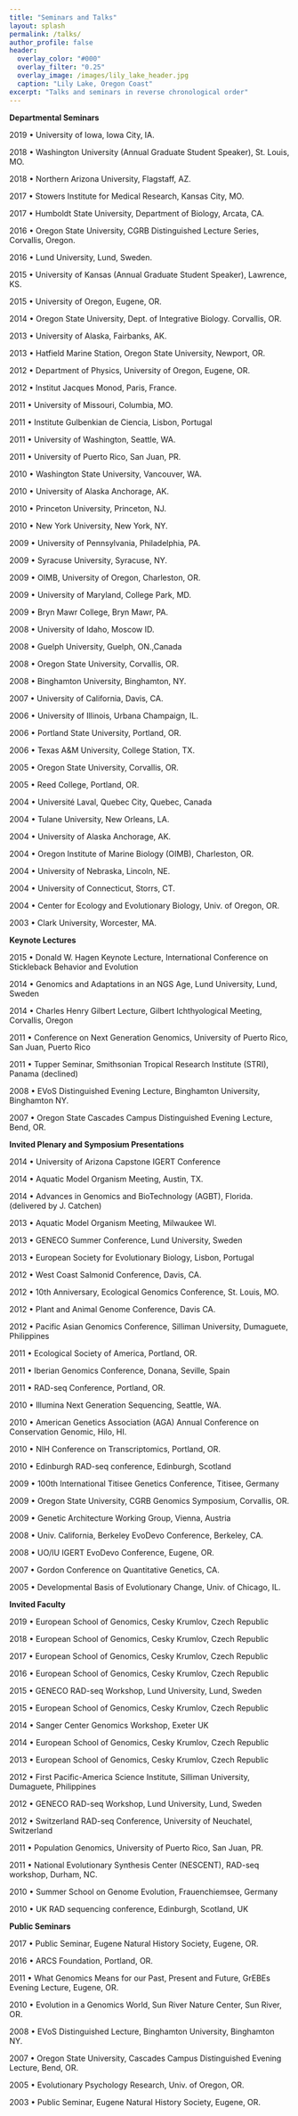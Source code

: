 ```yaml
---
title: "Seminars and Talks"
layout: splash
permalink: /talks/
author_profile: false
header:
  overlay_color: "#000"
  overlay_filter: "0.25"
  overlay_image: /images/lily_lake_header.jpg
  caption: "Lily Lake, Oregon Coast"
excerpt: "Talks and seminars in reverse chronological order"
---
```


**Departmental Seminars**

2019 • University of Iowa, Iowa City, IA.

2018 • Washington University (Annual Graduate Student Speaker), St. Louis, MO.

2018 • Northern Arizona University, Flagstaff, AZ.

2017 • Stowers Institute for Medical Research, Kansas City, MO.

2017 • Humboldt State University, Department of Biology, Arcata, CA.

2016 • Oregon State University, CGRB Distinguished Lecture Series, Corvallis, Oregon.

2016 • Lund University, Lund, Sweden.

2015 • University of Kansas (Annual Graduate Student Speaker), Lawrence, KS.

2015 • University of Oregon, Eugene, OR.

2014 • Oregon State University, Dept. of Integrative Biology. Corvallis, OR.

2013 • University of Alaska, Fairbanks, AK.

2013 • Hatfield Marine Station, Oregon State University, Newport, OR.

2012 • Department of Physics, University of Oregon, Eugene, OR.

2012 • Institut Jacques Monod, Paris, France.

2011 • University of Missouri, Columbia, MO.

2011 • Institute Gulbenkian de Ciencia, Lisbon, Portugal

2011 • University of Washington, Seattle, WA.

2011 • University of Puerto Rico, San Juan, PR.

2010 • Washington State University, Vancouver, WA.

2010 • University of Alaska Anchorage, AK.

2010 • Princeton University, Princeton, NJ.

2010 • New York University, New York, NY.

2009 • University of Pennsylvania, Philadelphia, PA.

2009 • Syracuse University, Syracuse, NY.

2009 • OIMB, University of Oregon, Charleston, OR.

2009 • University of Maryland, College Park, MD.

2009 • Bryn Mawr College, Bryn Mawr, PA.

2008 • University of Idaho, Moscow ID.

2008 • Guelph University, Guelph, ON.,Canada

2008 • Oregon State University, Corvallis, OR.

2008 • Binghamton University, Binghamton, NY.

2007 • University of California, Davis, CA.

2006 • University of Illinois, Urbana Champaign, IL.

2006 • Portland State University, Portland, OR.

2006 • Texas A&M University, College Station, TX.

2005 • Oregon State University, Corvallis, OR.

2005 • Reed College, Portland, OR.

2004 • Université Laval, Quebec City, Quebec, Canada

2004 • Tulane University, New Orleans, LA.

2004 • University of Alaska Anchorage, AK.

2004 • Oregon Institute of Marine Biology (OIMB), Charleston, OR.

2004 • University of Nebraska, Lincoln, NE.

2004 • University of Connecticut, Storrs, CT.

2004 • Center for Ecology and Evolutionary Biology, Univ. of Oregon, OR.

2003 • Clark University, Worcester, MA.

**Keynote Lectures**

2015 • Donald W. Hagen Keynote Lecture, International Conference on Stickleback Behavior and Evolution

2014 • Genomics and Adaptations in an NGS Age, Lund University, Lund, Sweden

2014 • Charles Henry Gilbert Lecture, Gilbert Ichthyological Meeting, Corvallis, Oregon

2011 • Conference on Next Generation Genomics, University of Puerto Rico, San Juan, Puerto Rico

2011 • Tupper Seminar, Smithsonian Tropical Research Institute (STRI), Panama (declined)

2008 • EVoS Distinguished Evening Lecture, Binghamton University, Binghamton NY.

2007 • Oregon State Cascades Campus Distinguished Evening Lecture, Bend, OR.

**Invited Plenary and Symposium Presentations**

2014 • University of Arizona Capstone IGERT Conference

2014 • Aquatic Model Organism Meeting, Austin, TX.

2014 • Advances in Genomics and BioTechnology (AGBT), Florida. (delivered by J. Catchen)

2013 • Aquatic Model Organism Meeting, Milwaukee WI.

2013 • GENECO Summer Conference, Lund University, Sweden

2013 • European Society for Evolutionary Biology, Lisbon, Portugal

2012 • West Coast Salmonid Conference, Davis, CA.

2012 • 10th Anniversary, Ecological Genomics Conference, St. Louis, MO.

2012 • Plant and Animal Genome Conference, Davis CA.

2012 • Pacific Asian Genomics Conference, Silliman University, Dumaguete, Philippines

2011 • Ecological Society of America, Portland, OR.

2011 • Iberian Genomics Conference, Donana, Seville, Spain

2011 • RAD-seq Conference, Portland, OR.

2010 • Illumina Next Generation Sequencing, Seattle, WA.

2010 • American Genetics Association (AGA) Annual Conference on Conservation Genomic, Hilo, HI.

2010 • NIH Conference on Transcriptomics, Portland, OR.

2010 • Edinburgh RAD-seq conference, Edinburgh, Scotland

2009 • 100th International Titisee Genetics Conference, Titisee, Germany

2009 • Oregon State University, CGRB Genomics Symposium, Corvallis, OR.

2009 • Genetic Architecture Working Group, Vienna, Austria

2008 • Univ. California, Berkeley EvoDevo Conference, Berkeley, CA.

2008 • UO/IU IGERT EvoDevo Conference, Eugene, OR.

2007 • Gordon Conference on Quantitative Genetics, CA.

2005 • Developmental Basis of Evolutionary Change, Univ. of Chicago, IL.

**Invited Faculty**

2019 • European School of Genomics, Cesky Krumlov, Czech Republic

2018 • European School of Genomics, Cesky Krumlov, Czech Republic

2017 • European School of Genomics, Cesky Krumlov, Czech Republic

2016 • European School of Genomics, Cesky Krumlov, Czech Republic

2015 • GENECO RAD-seq Workshop, Lund University, Lund, Sweden

2015 • European School of Genomics, Cesky Krumlov, Czech Republic

2014 • Sanger Center Genomics Workshop, Exeter UK

2014 • European School of Genomics, Cesky Krumlov, Czech Republic

2013 • European School of Genomics, Cesky Krumlov, Czech Republic

2012 • First Pacific-America Science Institute, Silliman University, Dumaguete, Philippines

2012 • GENECO RAD-seq Workshop, Lund University, Lund, Sweden

2012 • Switzerland RAD-seq Conference, University of Neuchatel, Switzerland

2011 • Population Genomics, University of Puerto Rico, San Juan, PR.

2011 • National Evolutionary Synthesis Center (NESCENT), RAD-seq workshop, Durham, NC.

2010 • Summer School on Genome Evolution, Frauenchiemsee, Germany

2010 • UK RAD sequencing conference, Edinburgh, Scotland, UK

**Public Seminars**

2017 • Public Seminar, Eugene Natural History Society, Eugene, OR.

2016 • ARCS Foundation, Portland, OR.

2011 • What Genomics Means for our Past, Present and Future, GrEBEs Evening Lecture, Eugene, OR.

2010 • Evolution in a Genomics World, Sun River Nature Center, Sun River, OR.

2008 • EVoS Distinguished Lecture, Binghamton University, Binghamton NY.

2007 • Oregon State University, Cascades Campus Distinguished Evening Lecture, Bend, OR.

2005 • Evolutionary Psychology Research, Univ. of Oregon, OR.

2003 • Public Seminar, Eugene Natural History Society, Eugene, OR.
